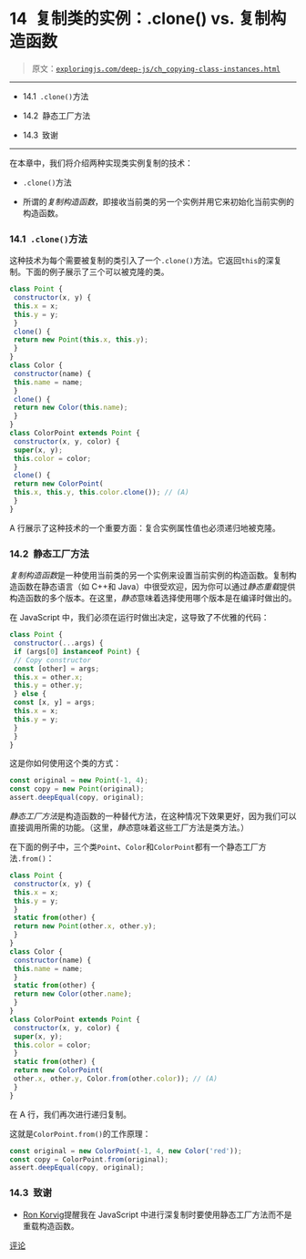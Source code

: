 # 14 复制类的实例：.clone() vs. 复制构造函数

> 原文：[`exploringjs.com/deep-js/ch_copying-class-instances.html`](https://exploringjs.com/deep-js/ch_copying-class-instances.html)

* * *

+   14.1 `.clone()`方法

+   14.2 静态工厂方法

+   14.3 致谢

* * *

在本章中，我们将介绍两种实现类实例复制的技术：

+   `.clone()`方法

+   所谓的*复制构造函数*，即接收当前类的另一个实例并用它来初始化当前实例的构造函数。

### 14.1 `.clone()`方法

这种技术为每个需要被复制的类引入了一个`.clone()`方法。它返回`this`的深复制。下面的例子展示了三个可以被克隆的类。

```js
class Point {
 constructor(x, y) {
 this.x = x;
 this.y = y;
 }
 clone() {
 return new Point(this.x, this.y);
 }
}
class Color {
 constructor(name) {
 this.name = name;
 }
 clone() {
 return new Color(this.name);
 }
}
class ColorPoint extends Point {
 constructor(x, y, color) {
 super(x, y);
 this.color = color;
 }
 clone() {
 return new ColorPoint(
 this.x, this.y, this.color.clone()); // (A)
 }
}
```

A 行展示了这种技术的一个重要方面：复合实例属性值也必须递归地被克隆。

### 14.2 静态工厂方法

*复制构造函数*是一种使用当前类的另一个实例来设置当前实例的构造函数。复制构造函数在静态语言（如 C++和 Java）中很受欢迎，因为你可以通过*静态重载*提供构造函数的多个版本。在这里，*静态*意味着选择使用哪个版本是在编译时做出的。

在 JavaScript 中，我们必须在运行时做出决定，这导致了不优雅的代码：

```js
class Point {
 constructor(...args) {
 if (args[0] instanceof Point) {
 // Copy constructor
 const [other] = args;
 this.x = other.x;
 this.y = other.y;
 } else {
 const [x, y] = args;
 this.x = x;
 this.y = y;
 }
 }
}
```

这是你如何使用这个类的方式：

```js
const original = new Point(-1, 4);
const copy = new Point(original);
assert.deepEqual(copy, original);
```

*静态工厂方法*是构造函数的一种替代方法，在这种情况下效果更好，因为我们可以直接调用所需的功能。（这里，*静态*意味着这些工厂方法是类方法。）

在下面的例子中，三个类`Point`、`Color`和`ColorPoint`都有一个静态工厂方法`.from()`：

```js
class Point {
 constructor(x, y) {
 this.x = x;
 this.y = y;
 }
 static from(other) {
 return new Point(other.x, other.y);
 }
}
class Color {
 constructor(name) {
 this.name = name;
 }
 static from(other) {
 return new Color(other.name);
 }
}
class ColorPoint extends Point {
 constructor(x, y, color) {
 super(x, y);
 this.color = color;
 }
 static from(other) {
 return new ColorPoint(
 other.x, other.y, Color.from(other.color)); // (A)
 }
}
```

在 A 行，我们再次进行递归复制。

这就是`ColorPoint.from()`的工作原理：

```js
const original = new ColorPoint(-1, 4, new Color('red'));
const copy = ColorPoint.from(original);
assert.deepEqual(copy, original);
```

### 14.3 致谢

+   [Ron Korvig](https://github.com/ronkorving)提醒我在 JavaScript 中进行深复制时要使用静态工厂方法而不是重载构造函数。

[评论](https://github.com/rauschma/deep-js/issues/14)
